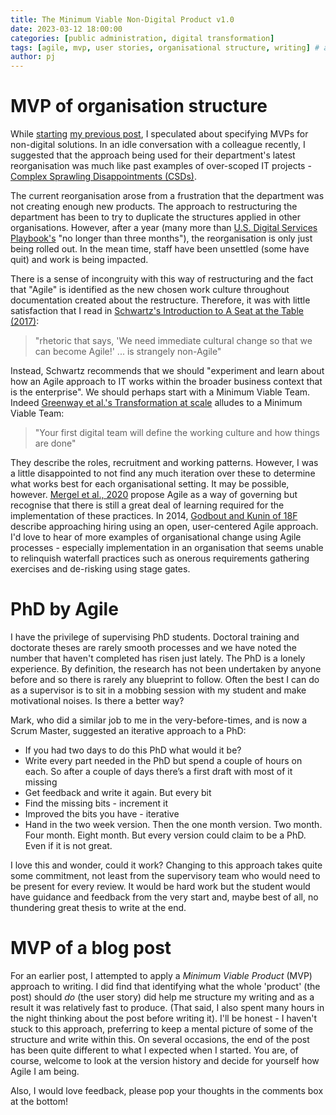 ```yaml
---
title: The Minimum Viable Non-Digital Product v1.0
date: 2023-03-12 18:00:00 
categories: [public administration, digital transformation]
tags: [agile, mvp, user stories, organisational structure, writing] # always lowercase
author: pj
---
```

# MVP of organisation structure
While [starting](../IIPP0011-Assignment1-v1/) [my previous post](../IIPP0011-Assignment1-v4/), I speculated about specifying MVPs for non-digital solutions. In an idle conversation with a colleague recently, I suggested that the approach being used for their department's latest reorganisation was much like past examples of over-scoped IT projects - [Complex Sprawling Disappointments (CSDs)](../IIPP0011-Assignment1-v4/). 

The current reorganisation arose from a frustration that the department was not creating enough new products. The approach to restructuring the department has been to try to duplicate the structures applied in other organisations. However, after a year (many more than [U.S. Digital Services Playbook's](https://playbook.cio.gov/) "no longer than three months"), the reorganisation is only just being rolled out. In the mean time, staff have been unsettled (some have quit) and work is being impacted.

There is a sense of incongruity with this way of restructuring and the fact that "Agile" is identified as the new chosen work culture throughout documentation created about the restructure. Therefore, it was with little satisfaction that I read in [Schwartz's Introduction to A Seat at the Table (2017)](https://itrevolution.com/product/a-seat-at-the-table/):

> "rhetoric that says, 'We need immediate cultural change so that we can become Agile!' ... is strangely non-Agile"

Instead, Schwartz recommends that we should "experiment and learn about how an Agile approach to IT works within the broader business context that is the enterprise". We should perhaps start with a Minimum Viable Team. Indeed [Greenway et al.'s Transformation at scale](https://www.andrewgreenway.com/book) alludes to a Minimum Viable Team: 

> "Your first digital team will define the working culture and how things are done"

They describe the roles, recruitment and working patterns. However, I was a little disappointed to not find any much iteration over these to determine what works best for each organisational setting. It may be possible, however. [Mergel et al., 2020](https://onlinelibrary.wiley.com/doi/10.1111/puar.13202) propose Agile as a way of governing but recognise that there is still a great deal of learning required for the implementation of these practices. In 2014, [Godbout and Kunin of 18F](https://18f.gsa.gov/2014/05/14/hacking-bureaucracy-improving-hiring-and-software/) describe approaching hiring using an open, user-centered Agile approach. I'd love to hear of more examples of organisational change using Agile processes - especially implementation in an organisation that seems unable to relinquish waterfall practices such as onerous requirements gathering exercises and de-risking using stage gates.

# PhD by Agile

I have the privilege of supervising PhD students. Doctoral training and doctorate theses are rarely smooth processes and we have noted the number that haven't completed has risen just lately. The PhD is a lonely experience. By definition, the research has not been undertaken by anyone before and so there is rarely any blueprint to follow. Often the best I can do as a supervisor is to sit in a mobbing session with my student and make motivational noises. Is there a better way?

Mark, who did a similar job to me in the very-before-times, and is now a Scrum Master, suggested an iterative approach to a PhD:
* If you had two days to do this PhD what would it be?
* Write every part needed in the PhD but spend a couple of hours on each. So after a couple of days there’s a first draft with most of it missing
* Get feedback and write it again. But every bit
* Find the missing bits - increment it
* Improved the bits you have - iterative
* Hand in the two week version. Then the one month version. Two month. Four month. Eight month. But every version could claim to be a PhD. Even if it is not great.

I love this and wonder, could it work? Changing to this approach takes quite some commitment, not least from the supervisory team who would need to be present for every review. It would be hard work but the student would have guidance and feedback from the very start and, maybe best of all, no thundering great thesis to write at the end. 

# MVP of a blog post

For an earlier post, I attempted to apply a _Minimum Viable Product_ (MVP) approach to writing. I did find that identifying what the whole 'product' (the post) should _do_ (the user story) did help me structure my writing and as a result it was relatively fast to produce. (That said, I also spent many hours in the night thinking about the post before writing it). I'll be honest - I haven't stuck to this approach, preferring to keep a mental picture of some of the structure and write within this. On several occasions, the end of the post has been quite different to what I expected when I started. You are, of course, welcome to look at the version history and decide for yourself how Agile I am being.

Also, I would love feedback, please pop your thoughts in the comments box at the bottom!